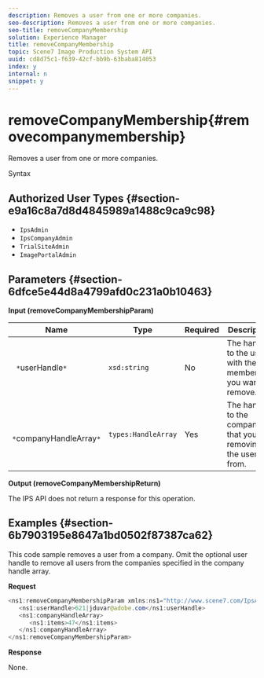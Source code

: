 ```yaml
---
description: Removes a user from one or more companies.
seo-description: Removes a user from one or more companies.
seo-title: removeCompanyMembership
solution: Experience Manager
title: removeCompanyMembership
topic: Scene7 Image Production System API
uuid: cd8d75c1-f639-42cf-bb9b-63baba814053
index: y
internal: n
snippet: y
---
```


# removeCompanyMembership{#removecompanymembership}

Removes a user from one or more companies.

 Syntax 

## Authorized User Types {#section-e9a16c8a7d8d4845989a1488c9ca9c98}

* `IpsAdmin` 
* `IpsCompanyAdmin` 
* `TrialSiteAdmin` 
* `ImagePortalAdmin`

## Parameters {#section-6dfce5e44d8a4799afd0c231a0b10463}

**Input (removeCompanyMembershipParam)** 

|  Name  | Type  | Required  | Description  |
|---|---|---|---|
|  ` *`userHandle`*`  | `xsd:string`  | No  | The handle to the user with the membership you want to remove.  |
|  ` *`companyHandleArray`*`  | `types:HandleArray`  | Yes  | The handle to the company that you're removing the user from.  |

**Output (removeCompanyMembershipReturn)**

The IPS API does not return a response for this operation.

## Examples {#section-6b7903195e8647a1bd0502f87387ca62}

This code sample removes a user from a company. Omit the optional user handle to remove all users from the companies specified in the company handle array.

**Request** 

```java
<ns1:removeCompanyMembershipParam xmlns:ns1="http://www.scene7.com/IpsApi/xsd">
   <ns1:userHandle>621|jduvar@adobe.com</ns1:userHandle>
   <ns1:companyHandleArray>
      <ns1:items>47</ns1:items>
   </ns1:companyHandleArray>
</ns1:removeCompanyMembershipParam>
```

**Response**

None. 
